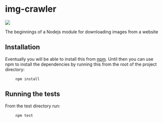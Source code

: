 <h1>img-crawler</h1>
<a href="https://travis-ci.org/radvieira/img-crawler">
	<img src="https://travis-ci.org/radvieira/img-crawler.png" />
</a>
<p>The beginnings of a Nodejs module for downloading images from a website</p>
<h2>Installation</h2>
<p>Eventually you will be able to install this from <a href="http://github.com/isaacs/npm">npm</a>.  Until then you can use npm to install the dependencies by running this from the root of the project directory:</p>
<pre>
    <code>npm install</code>
</pre>
<h2>Running the tests</h2>
<p>From the test directory run:</p>
<pre>
    <code>npm test</code>
</pre>
